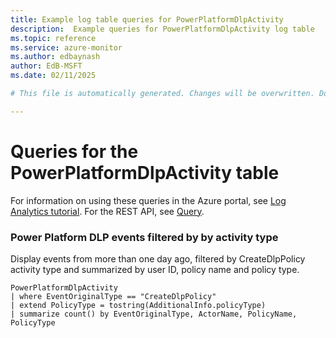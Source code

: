 ```yaml
---
title: Example log table queries for PowerPlatformDlpActivity
description:  Example queries for PowerPlatformDlpActivity log table
ms.topic: reference
ms.service: azure-monitor
ms.author: edbaynash
author: EdB-MSFT
ms.date: 02/11/2025

# This file is automatically generated. Changes will be overwritten. Do not change this file directly. 

---
```


# Queries for the PowerPlatformDlpActivity table

For information on using these queries in the Azure portal, see [Log Analytics tutorial](/azure/azure-monitor/logs/log-analytics-tutorial). For the REST API, see [Query](/rest/api/loganalytics/query).


### Power Platform DLP events filtered by by activity type  


Display events from more than one day ago, filtered by CreateDlpPolicy activity type and summarized by user ID, policy name and policy type.  

```query
PowerPlatformDlpActivity
| where EventOriginalType == "CreateDlpPolicy"
| extend PolicyType = tostring(AdditionalInfo.policyType)
| summarize count() by EventOriginalType, ActorName, PolicyName, PolicyType
```

